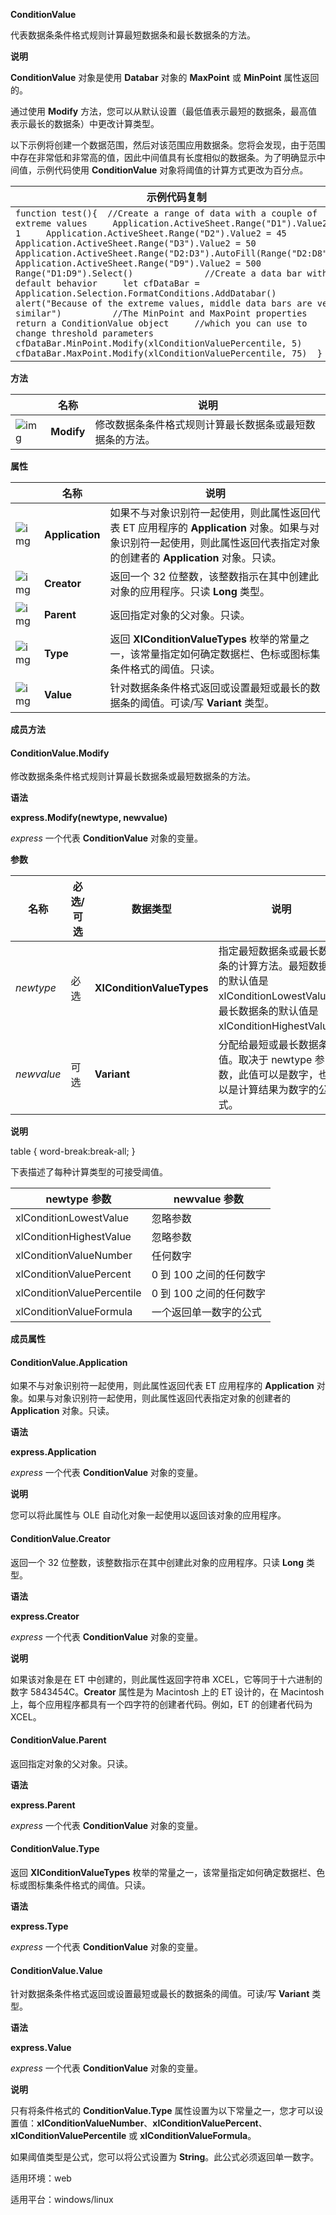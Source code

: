 **ConditionValue**



代表数据条条件格式规则计算最短数据条和最长数据条的方法。

**说明**

**ConditionValue** 对象是使用 **Databar** 对象的 **MaxPoint** 或 **MinPoint** 属性返回的。

通过使用 **Modify** 方法，您可以从默认设置（最低值表示最短的数据条，最高值表示最长的数据条）中更改计算类型。

以下示例将创建一个数据范围，然后对该范围应用数据条。您将会发现，由于范围中存在非常低和非常高的值，因此中间值具有长度相似的数据条。为了明确显示中间值，示例代码使用 **ConditionValue** 对象将阈值的计算方式更改为百分点。

| 示例代码复制                                                 |
| ------------------------------------------------------------ |
| `function test(){  //Create a range of data with a couple of extreme values     Application.ActiveSheet.Range("D1").Value2 = 1     Application.ActiveSheet.Range("D2").Value2 = 45     Application.ActiveSheet.Range("D3").Value2 = 50     Application.ActiveSheet.Range("D2:D3").AutoFill(Range("D2:D8"))     Application.ActiveSheet.Range("D9").Value2 = 500          Range("D1:D9").Select()              //Create a data bar with default behavior     let cfDataBar = Application.Selection.FormatConditions.AddDatabar()     alert("Because of the extreme values, middle data bars are very similar")          //The MinPoint and MaxPoint properties return a ConditionValue object     //which you can use to change threshold parameters     cfDataBar.MinPoint.Modify(xlConditionValuePercentile, 5)     cfDataBar.MaxPoint.Modify(xlConditionValuePercentile, 75)  }` |

**方法**

|                                                              | 名称       | 说明                                                     |
| ------------------------------------------------------------ | ---------- | -------------------------------------------------------- |
| ![img](https://qn.cache.wpscdn.cn/encs/doc/office_v19/gif/methods.gif) | **Modify** | 修改数据条条件格式规则计算最长数据条或最短数据条的方法。 |

**属性**

|                                                              | 名称            | 说明                                                         |
| ------------------------------------------------------------ | --------------- | ------------------------------------------------------------ |
| ![img](https://qn.cache.wpscdn.cn/encs/doc/office_v19/gif/properties.gif) | **Application** | 如果不与对象识别符一起使用，则此属性返回代表 ET 应用程序的 **Application** 对象。如果与对象识别符一起使用，则此属性返回代表指定对象的创建者的 **Application** 对象。只读。 |
| ![img](https://qn.cache.wpscdn.cn/encs/doc/office_v19/gif/properties.gif) | **Creator**     | 返回一个 32 位整数，该整数指示在其中创建此对象的应用程序。只读 **Long** 类型。 |
| ![img](https://qn.cache.wpscdn.cn/encs/doc/office_v19/gif/properties.gif) | **Parent**      | 返回指定对象的父对象。只读。                                 |
| ![img](https://qn.cache.wpscdn.cn/encs/doc/office_v19/gif/properties.gif) | **Type**        | 返回 **XlConditionValueTypes** 枚举的常量之一，该常量指定如何确定数据栏、色标或图标集条件格式的阈值。只读。 |
| ![img](https://qn.cache.wpscdn.cn/encs/doc/office_v19/gif/properties.gif) | **Value**       | 针对数据条条件格式返回或设置最短或最长的数据条的阈值。可读/写 **Variant** 类型。 |

**成员方法**

#### **ConditionValue.Modify**

修改数据条条件格式规则计算最长数据条或最短数据条的方法。

**语法**

**express.Modify(newtype, newvalue)**

*express*   一个代表 **ConditionValue** 对象的变量。

**参数**

| **名称**   | **必选/可选** | **数据类型**              | **说明**                                                     |
| ---------- | ------------- | ------------------------- | ------------------------------------------------------------ |
| *newtype*  | 必选          | **XlConditionValueTypes** | 指定最短数据条或最长数据条的计算方法。最短数据条的默认值是 xlConditionLowestValue；最长数据条的默认值是 xlConditionHighestValue。 |
| *newvalue* | 可选          | **Variant**               | 分配给最短或最长数据条的值。取决于 newtype 参数，此值可以是数字，也可以是计算结果为数字的公式。 |

**说明**

table { word-break:break-all; }

下表描述了每种计算类型的可接受阈值。

| newtype 参数               | newvalue 参数           |
| -------------------------- | ----------------------- |
| xlConditionLowestValue     | 忽略参数                |
| xlConditionHighestValue    | 忽略参数                |
| xlConditionValueNumber     | 任何数字                |
| xlConditionValuePercent    | 0 到 100 之间的任何数字 |
| xlConditionValuePercentile | 0 到 100 之间的任何数字 |
| xlConditionValueFormula    | 一个返回单一数字的公式  |

**成员属性**

#### **ConditionValue.Application**

如果不与对象识别符一起使用，则此属性返回代表 ET 应用程序的 **Application** 对象。如果与对象识别符一起使用，则此属性返回代表指定对象的创建者的 **Application** 对象。只读。

**语法**

**express.Application**

*express*   一个代表 **ConditionValue** 对象的变量。

**说明**

您可以将此属性与 OLE 自动化对象一起使用以返回该对象的应用程序。

#### **ConditionValue.Creator**

返回一个 32 位整数，该整数指示在其中创建此对象的应用程序。只读 **Long** 类型。

**语法**

**express.Creator**

*express*   一个代表 **ConditionValue** 对象的变量。

**说明**

如果该对象是在 ET 中创建的，则此属性返回字符串 XCEL，它等同于十六进制的数字 5843454C。**Creator** 属性是为 Macintosh 上的 ET 设计的，在 Macintosh 上，每个应用程序都具有一个四字符的创建者代码。例如，ET 的创建者代码为 XCEL。

#### **ConditionValue.Parent**

返回指定对象的父对象。只读。

**语法**

**express.Parent**

*express*   一个代表 **ConditionValue** 对象的变量。

#### **ConditionValue.Type**

返回 **XlConditionValueTypes** 枚举的常量之一，该常量指定如何确定数据栏、色标或图标集条件格式的阈值。只读。

**语法**

**express.Type**

*express*   一个代表 **ConditionValue** 对象的变量。

#### **ConditionValue.Value**

针对数据条条件格式返回或设置最短或最长的数据条的阈值。可读/写 **Variant** 类型。

**语法**

**express.Value**

*express*   一个代表 **ConditionValue** 对象的变量。

**说明**

只有将条件格式的 **ConditionValue.Type** 属性设置为以下常量之一，您才可以设置值：**xlConditionValueNumber**、**xlConditionValuePercent**、**xlConditionValuePercentile** 或 **xlConditionValueFormula**。

如果阈值类型是公式，您可以将公式设置为 **String**。此公式必须返回单一数字。

适用环境：web

适用平台：windows/linux